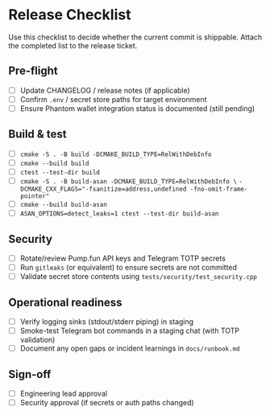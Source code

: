 # Release Checklist

Use this checklist to decide whether the current commit is shippable. Attach the
completed list to the release ticket.

## Pre-flight

- [ ] Update CHANGELOG / release notes (if applicable)
- [ ] Confirm `.env` / secret store paths for target environment
- [ ] Ensure Phantom wallet integration status is documented (still pending)

## Build & test

- [ ] `cmake -S . -B build -DCMAKE_BUILD_TYPE=RelWithDebInfo`
- [ ] `cmake --build build`
- [ ] `ctest --test-dir build`
- [ ] `cmake -S . -B build-asan -DCMAKE_BUILD_TYPE=RelWithDebInfo \`
      `-DCMAKE_CXX_FLAGS="-fsanitize=address,undefined -fno-omit-frame-pointer"`
- [ ] `cmake --build build-asan`
- [ ] `ASAN_OPTIONS=detect_leaks=1 ctest --test-dir build-asan`

## Security

- [ ] Rotate/review Pump.fun API keys and Telegram TOTP secrets
- [ ] Run `gitleaks` (or equivalent) to ensure secrets are not committed
- [ ] Validate secret store contents using `tests/security/test_security.cpp`

## Operational readiness

- [ ] Verify logging sinks (stdout/stderr piping) in staging
- [ ] Smoke-test Telegram bot commands in a staging chat (with TOTP validation)
- [ ] Document any open gaps or incident learnings in `docs/runbook.md`

## Sign-off

- [ ] Engineering lead approval
- [ ] Security approval (if secrets or auth paths changed)
